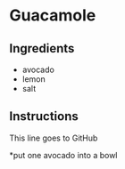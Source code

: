 # Guacamole

## Ingredients

* avocado
* lemon
* salt

## Instructions

This line goes to GitHub

*put one avocado into a bowl

